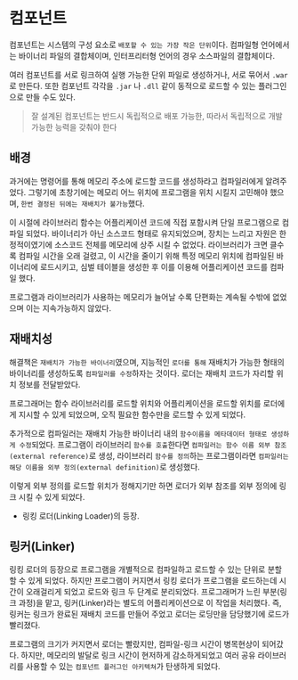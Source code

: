 # 컴포넌트

컴포넌트는 시스템의 구성 요소로 `배포할 수 있는 가장 작은 단위`이다. 컴파일형 언어에서는 바이너리 파일의 결합체이며,
인터프리터형 언어의 경우 소스파일의 결합체이다.

여러 컴포넌트를 서로 링크하여 실행 가능한 단위 파일로 생성하거나, 서로 묶어서 `.war`로 만든다.
또한 컴포넌트 각각을 `.jar` 나 `.dll` 같이 동적으로 로드할 수 있는 플러그인으로 만들 수도 있다.

> 잘 설계된 컴포넌트는 반드시 독립적으로 배포 가능한, 따라서 독립적으로 개발 가능한 능력을 갖춰야 한다

## 배경

과거에는 명령어를 통해 메모리 주소에 로드할 코드를 생성하라고 컴파일러에게 알려주었다.
그렇기에 초창기에는 메모리 어느 위치에 프로그램을 위치 시킬지 고민해야 했으며, `한번 결정된 뒤에는 재배치가 불가능`했다.

이 시절에 라이브러리 함수는 어플리케이션 코드에 직접 포함시켜 단일 프로그램으로 컴파일 되었다.
바이너리가 아닌 소스코드 형태로 유지되었으며, 장치는 느리고 자원은 한정적이였기에 소스코드 전체를 메모리에 상주 시킬 수 없었다.
라이브러리가 크면 클수록 컴파일 시간을 오래 걸렸고, 이 시간을 줄이기 위해 특정 메모리 위치에 컴파일된 바이너리에 로드시키고,
심벌 테이블을 생성한 후 이를 이용해 어플리케이션 코드를 컴파일 했다.

프로그램과 라이브러리가 사용하는 메모리가 늘어날 수록 단편화는 계속될 수밖에 없었으며 이는 지속가능하지 않았다.

## 재배치성

해결책은 `재배치가 가능한 바이너리`였으며, 지능적인 `로더를 통해` 재배치가 가능한 형태의 바이너리를 생성하도록
`컴파일러를 수정`하자는 것이다. 로더는 재배치 코드가 자리할 위치 정보를 전달받았다.

프로그래머는 함수 라이브러리를 로드할 위치와 어플리케이션을 로드할 위치를 로더에게 지시할 수 있게 되었으며,
오직 필요한 함수만을 로드할 수 있게 되었다.

추가적으로 컴파일러는 재배치 가능한 바이너리 내의 `함수이름을 메타데이터 형태로 생성하게 수정`되었다.
프로그램이 라이브러리 `함수를 호출`한다면 `컴파일러는 함수 이름 외부 참조(external reference)`로 생성,
라이브러리 `함수를 정의`하는 프로그램이라면 `컴파일러는 해당 이름을 외부 정의(external definition)`로 생성했다.

이렇게 외부 정의를 로드할 위치가 정해지기만 하면 로더가 외부 참조를 외부 정의에 링크 시킬 수 있게 되었다. 
- 링킹 로더(Linking Loader)의 등장.

## 링커(Linker)

링킹 로더의 등장으로 프로그램을 개별적으로 컴파일하고 로드할 수 있는 단위로 분할 할 수 있게 되었다.
하지만 프로그램이 커지면서 링킹 로더가 프로그램을 로드하는데 시간이 오래걸리게 되었고 로드와 링크 두 단계로 분리되었다.
프로그래머가 느린 부분(링크 과정)을 맡고, 링커(Linker)라는 별도의 어플리케이션으로 이 작업을 처리했다.
즉, 링커는 링크가 완료된 재배치 코드를 만들어 주었고 로더는 로딩만을 담당했기에 로드가 빨리졌다.

프로그램의 크기가 커지면서 로더는 빨랐지만, 컴파일-링크 시간이 병목현상이 되어갔다. 하지만,
메모리의 발달로 링크 시간이 현저하게 감소하게되었고 여러 공유 라이브러리를 사용할 수 있는 
`컴포넌트 플러그인 아키텍쳐`가 탄생하게 되었다.